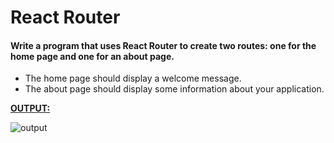 # React Router

#### Write a program that uses React Router to create two routes: one for the home page and one for an about page.

- The home page should display a welcome message.
- The about page should display some information about your application.

<ins>**OUTPUT:**</ins>

![output](https://storage.googleapis.com/acciojob-open-file-collections/react-router_AdobeExpress.gif)
